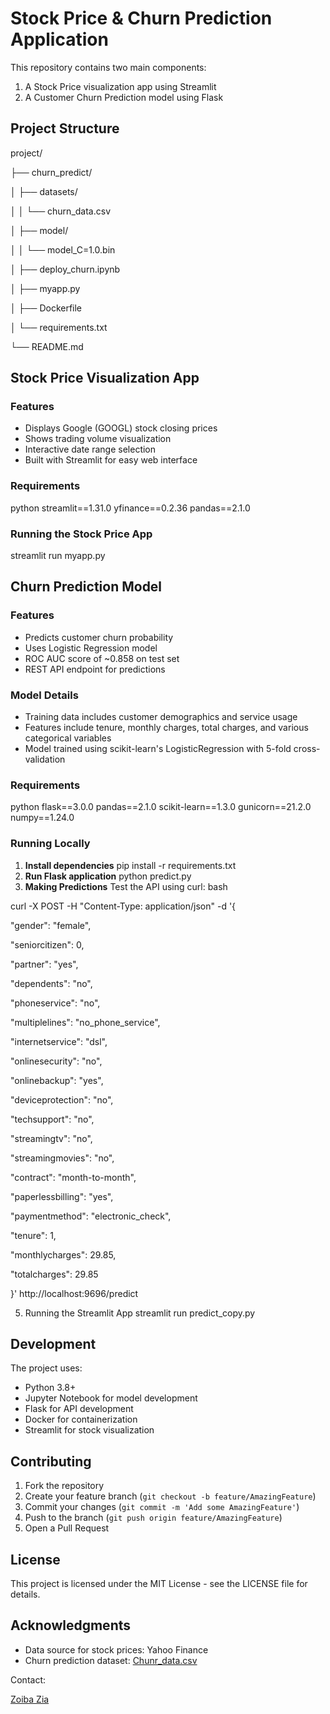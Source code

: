 # Stock Price & Churn Prediction Application

This repository contains two main components:
1. A Stock Price visualization app using Streamlit
2. A Customer Churn Prediction model using Flask

## Project Structure

project/

├── churn_predict/

│ ├── datasets/

│ │ └── churn_data.csv

│ ├── model/

│ │ └── model_C=1.0.bin

│ ├── deploy_churn.ipynb

│ ├── myapp.py

│ ├── Dockerfile

│ └── requirements.txt

└── README.md


## Stock Price Visualization App

### Features
- Displays Google (GOOGL) stock closing prices
- Shows trading volume visualization
- Interactive date range selection
- Built with Streamlit for easy web interface

### Requirements

python
streamlit==1.31.0
yfinance==0.2.36
pandas==2.1.0


### Running the Stock Price App

   streamlit run myapp.py

## Churn Prediction Model

### Features
- Predicts customer churn probability
- Uses Logistic Regression model
- ROC AUC score of ~0.858 on test set
- REST API endpoint for predictions

### Model Details
- Training data includes customer demographics and service usage
- Features include tenure, monthly charges, total charges, and various categorical variables
- Model trained using scikit-learn's LogisticRegression with 5-fold cross-validation

### Requirements

python
flask==3.0.0
pandas==2.1.0
scikit-learn==1.3.0
gunicorn==21.2.0
numpy==1.24.0

### Running Locally

1. **Install dependencies**
   pip install -r requirements.txt
2. **Run Flask application**
   python predict.py
3. **Making Predictions**
   Test the API using curl:
   bash
   
curl -X POST -H "Content-Type: application/json" -d '{

"gender": "female",

"seniorcitizen": 0,

"partner": "yes",

"dependents": "no",

"phoneservice": "no",

"multiplelines": "no_phone_service",

"internetservice": "dsl",

"onlinesecurity": "no",

"onlinebackup": "yes",

"deviceprotection": "no",

"techsupport": "no",

"streamingtv": "no",

"streamingmovies": "no",

"contract": "month-to-month",

"paperlessbilling": "yes",

"paymentmethod": "electronic_check",

"tenure": 1,

"monthlycharges": 29.85,

"totalcharges": 29.85

}' http://localhost:9696/predict

5. Running the Streamlit App
   streamlit run predict_copy.py

## Development

The project uses:
- Python 3.8+
- Jupyter Notebook for model development
- Flask for API development
- Docker for containerization
- Streamlit for stock visualization

## Contributing

1. Fork the repository
2. Create your feature branch (`git checkout -b feature/AmazingFeature`)
3. Commit your changes (`git commit -m 'Add some AmazingFeature'`)
4. Push to the branch (`git push origin feature/AmazingFeature`)
5. Open a Pull Request

## License

This project is licensed under the MIT License - see the LICENSE file for details.

## Acknowledgments

- Data source for stock prices: Yahoo Finance
- Churn prediction dataset: [Chunr_data.csv](https://github.com/abioz-aiz/churn_predict/blob/main/datasets/churn_data.csv)

Contact: 

[Zoiba Zia](https://www.linkedin.com/in/zoiba/)
